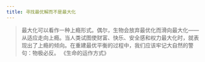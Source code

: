 ```yaml
---
title: 寻找最优解而不是最大化
---
```


> 最大化可以看作一种上瘾形式。偶尔，生物会放弃最优化而滑向最大化——从适应走向上瘾。当人类试图使财富、快乐、安全感和权力最大化时，就表现出了上瘾的倾向。在重建最优平衡的过程中，我们应该牢记大自然的警句：物极必反。
> 《生命的运作方式》